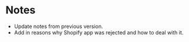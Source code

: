 # Notes

- Update notes from previous version.
- Add in reasons why Shopify app was rejected and how to deal with it.
